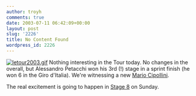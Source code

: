 ```yaml
---
author: troyh
comments: true
date: 2003-07-11 06:42:09+00:00
layout: post
slug: '2226'
title: No Content Found
wordpress_id: 2226
---
```


[![letour2003.gif](http://www.troyandgay.com/archives/letour2003.gif)](http://letour.fr/) Nothing interesting in the Tour today. No changes in the overall, but Alessandro Petacchi won his 3rd (!) stage in a sprint finish (he won 6 in the Giro d'Italia). We're witnessing a new [Mario Cipollini](http://www.mariocipollini.net/principale.asp).

The real excitement is going to happen in [Stage 8](http://newsvote.bbc.co.uk/sport1/shared/spl/hi/cycling/03/tour_de_france/html/8.stm) on Sunday.
